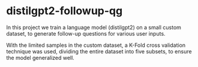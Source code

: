 # distilgpt2-followup-qg

In this project we train a language model (distilgpt2) on a small custom dataset, to generate follow-up questions for various user inputs.

With the limited samples in the custom dataset, a K-Fold cross validation technique was used, dividing the entire dataset into five subsets, to ensure the model generalized well.

